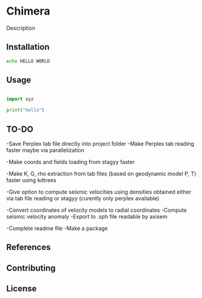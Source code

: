 # Chimera

Description

## Installation


```bash
echo HELLO WORLD
```

## Usage

```python

import xyz

print("hello")
```

## TO-DO
-Save Perplex tab file directly into project folder
-Make Perplex tab reading faster maybe via parallelization

-Make coords and fields loading from stagyy faster

-Make K, G, rho extraction from tab files (based on geodynamic model P, T) faster using kdtrees

-Give option to compute seismic velocities using densities obtained either via 
tab file reading or stagyy
(curently only perplex available)

-Convert coordinates of velocity models to radial coordinates
-Compute seismic velocity anomaly
-Export to .sph file readable by axisem

-Complete readme file
-Make a package

## References

## Contributing

## License


